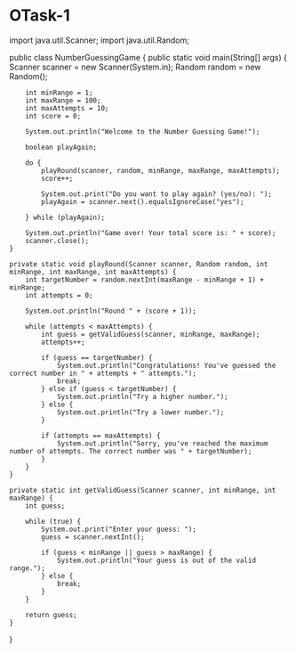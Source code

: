 # OTask-1
import java.util.Scanner;
import java.util.Random;

public class NumberGuessingGame {
    public static void main(String[] args) {
        Scanner scanner = new Scanner(System.in);
        Random random = new Random();

        int minRange = 1;
        int maxRange = 100;
        int maxAttempts = 10;
        int score = 0;

        System.out.println("Welcome to the Number Guessing Game!");

        boolean playAgain;

        do {
            playRound(scanner, random, minRange, maxRange, maxAttempts);
            score++;

            System.out.print("Do you want to play again? (yes/no): ");
            playAgain = scanner.next().equalsIgnoreCase("yes");

        } while (playAgain);

        System.out.println("Game over! Your total score is: " + score);
        scanner.close();
    }

    private static void playRound(Scanner scanner, Random random, int minRange, int maxRange, int maxAttempts) {
        int targetNumber = random.nextInt(maxRange - minRange + 1) + minRange;
        int attempts = 0;

        System.out.println("Round " + (score + 1));

        while (attempts < maxAttempts) {
            int guess = getValidGuess(scanner, minRange, maxRange);
            attempts++;

            if (guess == targetNumber) {
                System.out.println("Congratulations! You've guessed the correct number in " + attempts + " attempts.");
                break;
            } else if (guess < targetNumber) {
                System.out.println("Try a higher number.");
            } else {
                System.out.println("Try a lower number.");
            }

            if (attempts == maxAttempts) {
                System.out.println("Sorry, you've reached the maximum number of attempts. The correct number was " + targetNumber);
            }
        }
    }

    private static int getValidGuess(Scanner scanner, int minRange, int maxRange) {
        int guess;

        while (true) {
            System.out.print("Enter your guess: ");
            guess = scanner.nextInt();

            if (guess < minRange || guess > maxRange) {
                System.out.println("Your guess is out of the valid range.");
            } else {
                break;
            }
        }
         
        return guess;
    }
}
